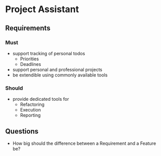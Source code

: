 <!--
[proast]
{
[link](path:proast/file_format/markdown)
[link](path:proast/@design)
}
-->
Project Assistant
=================

## Requirements

### Must

* support tracking of personal todos
  * Priorities
  * Deadlines
* support personal and professional projects
* be extendible using commonly available tools

### Should

* provide dedicated tools for
  * Refactoring
  * Execution
  * Reporting

## Questions

* How big should the difference between a Requirement and a Feature be?
